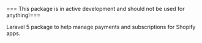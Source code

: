=== This package is in active development and should not be used for anything!===

Laravel 5 package to help manage payments and subscriptions for Shopify apps.